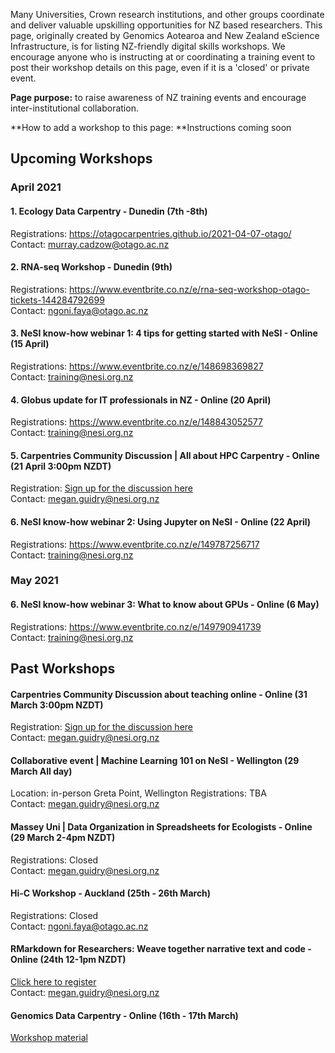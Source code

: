 Many Universities, Crown research institutions, and other groups coordinate and deliver valuable upskilling opportunities for NZ based researchers. This page, originally created by Genomics Aotearoa and New Zealand eScience Infrastructure, is for listing NZ-friendly digital skills workshops. We encourage anyone who is instructing at or coordinating a training event to post their workshop details on this page, even if it is a 'closed' or private event.  

**Page purpose:** to raise awareness of NZ training events and encourage inter-institutional collaboration.

**How to add a workshop to this page: **Instructions coming soon

## Upcoming Workshops

### April 2021
#### 1. Ecology Data Carpentry - Dunedin (7th -8th)
Registrations: https://otagocarpentries.github.io/2021-04-07-otago/ <br>
Contact: murray.cadzow@otago.ac.nz <br>

#### 2. RNA-seq Workshop - Dunedin (9th)
Registrations: https://www.eventbrite.co.nz/e/rna-seq-workshop-otago-tickets-144284792699 <br>
Contact: ngoni.faya@otago.ac.nz <br>

#### 3. NeSI know-how webinar 1: 4 tips for getting started with NeSI - Online (15 April)
Registrations: https://www.eventbrite.co.nz/e/148698369827 <br>
Contact: training@nesi.org.nz <br>

#### 4. Globus update for IT professionals in NZ - Online (20 April)
Registrations: https://www.eventbrite.co.nz/e/148843052577 <br>
Contact: training@nesi.org.nz <br>

#### 5. Carpentries Community Discussion | All about HPC Carpentry  - Online (21 April 3:00pm NZDT)
Registration: <a href="https://pad.carpentries.org/community-discussions">Sign up for the discussion here</a> <br>
Contact: megan.guidry@nesi.org.nz <br>

#### 6. NeSI know-how webinar 2: Using Jupyter on NeSI - Online (22 April)
Registrations: https://www.eventbrite.co.nz/e/149787256717 <br>
Contact: training@nesi.org.nz <br>

### May 2021
#### 6. NeSI know-how webinar 3: What to know about GPUs - Online (6 May)
Registrations: https://www.eventbrite.co.nz/e/149790941739 <br>
Contact: training@nesi.org.nz <br>

## Past Workshops
#### Carpentries Community Discussion about teaching online - Online (31 March 3:00pm NZDT)
Registration: <a href="https://pad.carpentries.org/community-discussions">Sign up for the discussion here</a> <br>
Contact: megan.guidry@nesi.org.nz <br>

#### Collaborative event | Machine Learning 101 on NeSI - Wellington (29 March All day)
Location: in-person Greta Point, Wellington
Registrations: TBA <br>
Contact: megan.guidry@nesi.org.nz <br>

#### Massey Uni | Data Organization in Spreadsheets for Ecologists - Online (29 March 2-4pm NZDT)
Registrations: Closed <br>
Contact: megan.guidry@nesi.org.nz <br>

#### Hi-C Workshop - Auckland (25th - 26th March)
Registrations: Closed <br>
Contact: ngoni.faya@otago.ac.nz <br>

#### RMarkdown for Researchers: Weave together narrative text and code - Online (24th 12-1pm NZDT)
<a href="https://www.eventbrite.co.nz/e/rmarkdown-for-researchers-weave-together-narrative-text-and-code-registration-144069029345">Click here to register</a> <br>
Contact: megan.guidry@nesi.org.nz <br>

#### Genomics Data Carpentry - Online (16th - 17th March)
<a href="https://datacarpentry.org/genomics-workshop/">Workshop material</a>

<!--- {% for event in site.data.events %}
<h4>{{ event.name }} ({{ event.date }})</h4>
{{ event.description }}
{% endfor %} --->
